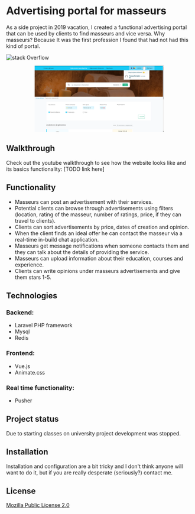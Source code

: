 # Advertising portal for masseurs

As a side project in 2019 vacation, I created a functional advertising portal that can be used by clients to find masseurs and vice versa. Why masseurs? Because It was the first profession I found that had not had this kind of portal.

![stack Overflow](https://user-images.githubusercontent.com/23345906/115855241-531eab80-a42b-11eb-830e-4f7cfefee8b0.jpg)


<p align="center">
  <img src="https://raw.githubusercontent.com/BSalwiczek/Advertising-portal/master/preview.jpg" width="350" title="hover text">
</p>

## Walkthrough

Check out the youtube walkthrough to see how the website looks like and its basics functionality:
[TODO link here]

## Functionality
- Masseurs can post an advertisement with their services.
- Potential clients can browse through advertisements using filters (location, rating of the masseur, number of ratings, price, if they can travel to clients).
- Clients can sort advertisements by price, dates of creation and opinion.
- When the client finds an ideal offer he can contact the masseur via a real-time in-build chat application.
- Masseurs get message notifications when someone contacts them and they can talk about the details of providing the service.
- Masseurs can upload information about their education, courses and experience.
- Clients can write opinions under masseurs advertisements and give them stars 1-5.

## Technologies
### Backend:
- Laravel PHP framework
- Mysql
- Redis
### Frontend:
- Vue.js
- Animate.css
### Real time functionality:
- Pusher

## Project status

Due to starting classes on university project development was stopped.


## Installation

Installation and configuration are a bit tricky and I don't think anyone will want to do it, but if you are really desperate (seriously?) contact me.


## License
[Mozilla Public License 2.0](https://choosealicense.com/licenses/mpl-2.0/)

